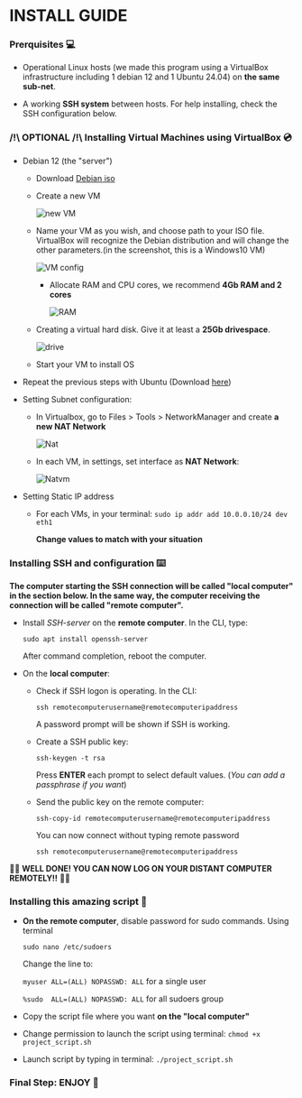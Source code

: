 # INSTALL GUIDE

### Prerquisites 💻

- Operational Linux hosts (we made this program using a VirtualBox infrastructure including 1 debian 12 and 1 Ubuntu 24.04) on **the same sub-net**.

- A working **SSH system** between hosts. For help installing, check the SSH configuration below.

### /!\ OPTIONAL /!\ Installing Virtual Machines using VirtualBox 💿

- Debian 12 (the "server")
    - Download [Debian iso](www.debian.org)
    - Create a new VM 

        ![new VM](https://neptunet.fr/wp-content/uploads/2020/06/vbox01-2.png)

    - Name your VM as you wish, and choose path to your ISO file. VirtualBox will recognize the Debian distribution and will change the other parameters.(in the screenshot, this is a Windows10 VM)

        ![VM config](https://neptunet.fr/wp-content/uploads/2020/06/vbox03.png)

      - Allocate RAM and CPU cores, we recommend **4Gb RAM and 2 cores**

        ![RAM](https://neptunet.fr/wp-content/uploads/2020/06/vbox04.png)

    - Creating a virtual hard disk. Give it at least a **25Gb drivespace**.

        ![drive](https://neptunet.fr/wp-content/uploads/2020/06/vbox05.png)

    - Start your VM to install OS

- Repeat the previous steps with Ubuntu (Download [here](www.ubuntu.com))

- Setting Subnet configuration:
    - In Virtualbox, go to Files > Tools > NetworkManager and create **a new NAT Network**

        ![Nat](https://storage.googleapis.com/quest_editor_uploads/lej3BoBrAGdjHUYsdk5UuuhXyfnZ4iMI.png)
        
    - In each VM, in settings, set interface as **NAT Network**:

        ![Natvm](https://storage.googleapis.com/quest_editor_uploads/4wmuvgnb6GgLEloUL7NiwaG6cwlku2T2.png)

- Setting Static IP address
    - For each VMs, in your terminal:
        ````sudo ip addr add 10.0.0.10/24 dev eth1````

        **Change values to match with your situation**

### Installing SSH and configuration ⌨️

**The computer starting the SSH connection will be called "local computer" in the section below. In the same way, the computer receiving the connection will be called "remote computer".**

- Install _SSH-server_ on the **remote computer**.
In the CLI, type:

    ````sudo apt install openssh-server````

    After command completion, reboot the computer.

- On the **local computer**:
    - Check if SSH logon is operating. In the CLI:

        ````ssh remotecomputerusername@remotecomputeripaddress````

        A password prompt will be shown if SSH is working.

    - Create a SSH public key:

        ````ssh-keygen -t rsa````

        Press **ENTER** each prompt to select default values. (_You can add a passphrase if you want_)
    - Send the public key on the remote computer:

        ````ssh-copy-id remotecomputerusername@remotecomputeripaddress````

        You can now connect without typing remote password

        ````ssh remotecomputerusername@remotecomputeripaddress````

🎉🎉 **WELL DONE! YOU CAN NOW LOG ON YOUR DISTANT COMPUTER REMOTELY!!** 🎉🎉

### Installing this amazing script 🥸

- **On the remote computer**, disable password for sudo commands. Using terminal

    ````sudo nano /etc/sudoers````

    Change the line to:

    ````myuser ALL=(ALL) NOPASSWD: ALL````
for a single user

    ````%sudo  ALL=(ALL) NOPASSWD: ALL````
for all sudoers group

- Copy the script file where you want **on the "local computer"**

- Change permission to launch the script using terminal:
````chmod +x project_script.sh````

- Launch script by typing in terminal:
````./project_script.sh````




### Final Step: ENJOY 🤖
